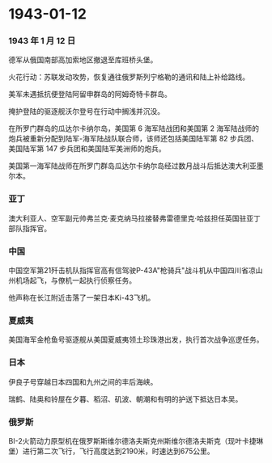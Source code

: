 # 1943-01-12

### 1943 年 1 月 12 日

德军从俄国南部高加索地区撤退至库班桥头堡。

火花行动：苏联发动攻势，恢复通往俄罗斯列宁格勒的通讯和陆上补给路线。

美军未遇抵抗便登陆阿留申群岛的阿姆奇特卡群岛。

掩护登陆的驱逐舰沃尔登号在行动中搁浅并沉没。

在所罗门群岛的瓜达尔卡纳尔岛，美国第 6 海军陆战团和美国第 2
海军陆战师的炮兵被重新分配到陆军-海军陆战队联合师，该师还包括美国陆军第
82 步兵团、美国陆军第 147 步兵团和美国陆军美洲师的炮兵。

美国第一海军陆战师在所罗门群岛瓜达尔卡纳尔岛经过数月战斗后抵达澳大利亚墨尔本。

### 亚丁

澳大利亚人、空军副元帅弗兰克·麦克纳马拉接替弗雷德里克·哈兹担任英国驻亚丁部队指挥官。

### 中国

中国空军第21歼击机队指挥官高有信驾驶P-43A"枪骑兵"战斗机从中国四川省凉山州机场起飞，与僚机一起执行侦察任务。

他声称在长江附近击落了一架日本Ki-43飞机。

### 夏威夷

美国海军金枪鱼号驱逐舰从美国夏威夷领土珍珠港出发，执行首次战争巡逻任务。

### 日本

伊良子号穿越日本四国和九州之间的丰后海峡。

瑞鹤、陆奥和铃屋在夕暮、稻沼、矶波、朝潮和有明的护送下抵达日本吴。

### 俄罗斯

BI-2火箭动力原型机在俄罗斯斯维尔德洛夫斯克州斯维尔德洛夫斯克（现叶卡捷琳堡）进行第二次飞行，飞行高度达到2190米，时速达到675公里。